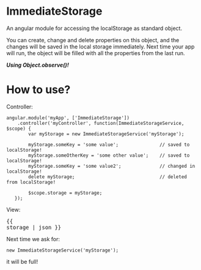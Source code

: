 ImmediateStorage
================

An angular module for accessing the localStorage as standard object.

You can create, change and delete properties on this object, and the changes will be saved in the local storage immediately.
Next time your app will run, the object will be filled with all the properties from the last run.

***Using Object.observe()!***

How to use?
================

Controller:

    angular.module('myApp', ['ImmediateStorage'])
        .controller('myController', function(ImmediateStorageService, $scope) {
            var myStorage = new ImmediateStorageService('myStorage');
    
            myStorage.someKey = 'some value';               // saved to localStorage!
            myStorage.someOtherKey = 'some other value';    // saved to localStorage!
            myStorage.someKey = 'some value2';              // changed in localStorage!
            delete myStorage;                               // deleted from localStorage!
    
            $scope.storage = myStorage;
       });

View:
    <div ng-app="myApp" ng-controller="myController">
      <pre>{{ storage | json }}</pre>
    </div>

Next time we ask for:

    new ImmediateStorageService('myStorage');

it will be full!
